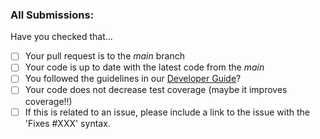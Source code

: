 ### All Submissions:

Have you checked that...
* [ ] Your pull request is to the *_main_* branch
* [ ] Your code is up to date with the latest code from the *_main_*
* [ ] You followed the guidelines in our [Developer Guide](https://sites.google.com/view/andhow/developer)?
* [ ] Your code does not decrease test coverage (maybe it improves coverage!!)
* [ ] If this is related to an issue, please include a link to the issue with the 'Fixes #XXX' syntax.
